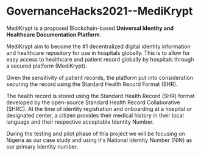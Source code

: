 # GovernanceHacks2021--MediKrypt

MediKrypt is a proposed Blockchain-based **Universal Identity and Healthcare Documentation Platform**. 

MediKrypt aim to become the #1 decentralized digital identity information and healthcare repository for use in hospitals globally. This is to allow for easy access to healthcare and patient record globally by hospitals through a secured platform (MediKrypt).

Given the sensitivity of patient records, the platform put into consideration securing the record using the Stardard Health Record Format (SHR).

The health record is stored using the Standard Health Record (SHR) format developed by the open-source Standard Health Record Collaborative (SHRC). At the time of identity registration and onboarding at a hospital or designated center, a citizen provides their medical history in their local language and their respective acceptable Identity Number.

During the testing and pilot phase of this project we will be focusing on Nigeria as our case study and using it's National Identity Number (NIN) as our primary Identity number.



